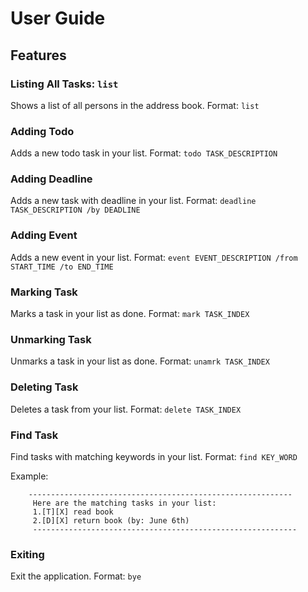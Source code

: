 # User Guide

## Features 

### Listing All Tasks: ```list```
Shows a list of all persons in the address book.
Format: ```list```

### Adding Todo
Adds a new todo task in your list.
Format: ```todo TASK_DESCRIPTION```

### Adding Deadline
Adds a new task with deadline in your list.
Format: ```deadline TASK_DESCRIPTION /by DEADLINE```

### Adding Event
Adds a new event in your list.
Format: ```event EVENT_DESCRIPTION /from START_TIME /to END_TIME```

### Marking Task
Marks a task in your list as done.
Format: ```mark TASK_INDEX```

### Unmarking Task
Unmarks a task in your list as done.
Format: ```unamrk TASK_INDEX```

### Deleting Task
Deletes a task from your list.
Format: ```delete TASK_INDEX```

### Find Task
Find tasks with matching keywords in your list.
Format: ```find KEY_WORD```

Example:
```find book
    -----------------------------------------------------------
     Here are the matching tasks in your list:
     1.[T][X] read book
     2.[D][X] return book (by: June 6th)
     -----------------------------------------------------------
```

### Exiting
Exit the application.
Format: ```bye```
